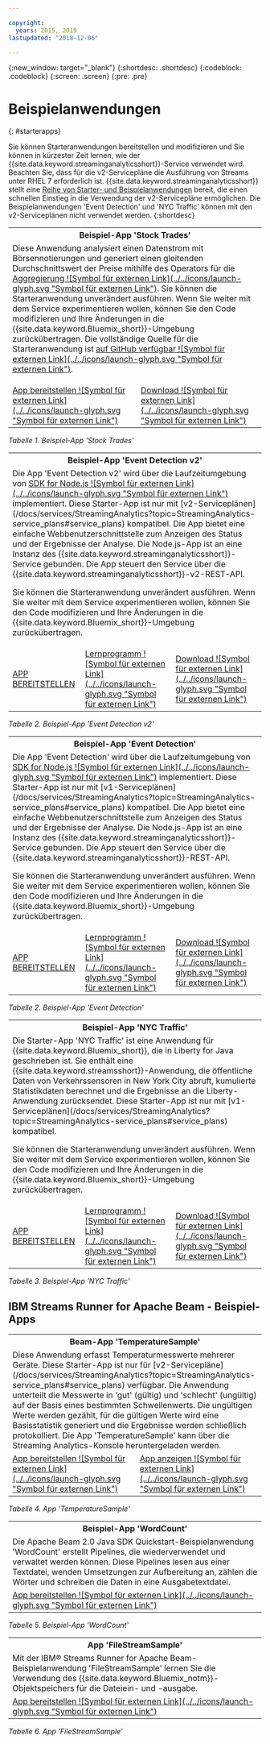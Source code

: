 ```yaml
---

copyright:
  years: 2015, 2019
lastupdated: "2018-12-06"

---
```


<!-- Attribute definitions -->
{:new_window: target="_blank"}
{:shortdesc: .shortdesc}
{:codeblock: .codeblock}
{:screen: .screen}
{:pre: .pre}

# Beispielanwendungen
{: #starterapps}

Sie können Starteranwendungen bereitstellen und modifizieren und Sie können in kürzester Zeit lernen, wie der {{site.data.keyword.streaminganalyticsshort}}-Service verwendet wird. Beachten Sie, dass für die v2-Servicepläne die Ausführung von Streams unter RHEL 7 erforderlich ist. {{site.data.keyword.streaminganalyticsshort}} stellt eine [Reihe von Starter- und Beispielanwendungen](https://developer.ibm.com/streamsdev/docs/starter-sample-apps-v2-plans/) bereit, die einen schnellen Einstieg in die Verwendung der v2-Servicepläne ermöglichen. Die Beispielanwendungen 'Event Detection' und 'NYC Traffic' können mit den v2-Serviceplänen nicht verwendet werden.
{:shortdesc}


<table summary="Die erste Zeile dieser Tabelle enthält eine Beschreibung der Starteranwendung 'Stock Trades'. In der zweiten Zeile der Tabelle ist Folgendes enthalten: 1. In der ersten Spalte ein Link zu einem Video mit einer Beschreibung zur Bereitstellung der Starteranwendung 'Stock Trades'. 2. In der zweiten Spalte ein Link zum direkten Download der Starteranwendung 'Stock Trades'.">
  <tr>
    <th id="stocktrades" colspan="3">Beispiel-App 'Stock Trades'<br></th>
  </tr>
  <tr>
    <td headers="stocktrades" colspan="3">Diese Anwendung analysiert einen Datenstrom mit Börsennotierungen und generiert einen gleitenden Durchschnittswert der Preise mithilfe des Operators für die <a href="https://www.ibm.com/support/knowledgecenter/SSCRJU_4.3.0/com.ibm.streams.toolkits.doc/spldoc/dita/tk$spl/op$spl.relational$Aggregate.html">Aggregierung ![Symbol für externen Link](../../icons/launch-glyph.svg "Symbol für externen Link")</a>.
Sie können die Starteranwendung unverändert ausführen. Wenn Sie weiter mit dem Service experimentieren wollen, können Sie den Code modifizieren und Ihre Änderungen in die {{site.data.keyword.Bluemix_short}}-Umgebung zurückübertragen. Die vollständige Quelle für die Starteranwendung ist <a href="https://github.com/IBMStreams/samples/tree/master/QuickStart/TradesApp">auf GitHub verfügbar ![Symbol für externen Link](../../icons/launch-glyph.svg "Symbol für externen Link")</a>.</p>
</td>
  </tr>
  <tr>
    <td headers="stocktrades"><a href="https://developer.ibm.com/streamsdev/videos/getting-started-streaming-analytics-service-using-trades-starter-application/" target="_blank">App bereitstellen ![Symbol für externen Link](../../icons/launch-glyph.svg "Symbol für externen Link")</a><br></td>
    <td headers="stocktrades"><a href="https://github.com/IBMStreams/samples/raw/master/QuickStart/TradesApp/starterApp/StockTradesStarterApp.sab" target="_blank">Download ![Symbol für externen Link](../../icons/launch-glyph.svg "Symbol für externen Link")</a></td>
  </tr>
</table>

*Tabelle 1. Beispiel-App 'Stock Trades'*


<table summary="In der ersten Zeile dieser Tabelle wird die Beispielanwendung 'Event Detection v2' beschrieben. Die zweite Zeile enthält Folgendes: 1. In der ersten Spalte einen Link zu Anweisungen für die Bereitstellung der Starteranwendung 'Event Detection v2'. 2. In der zweiten Spalte einen Link zu Lernprogrammen für die Verwendung der Starteranwendung 'Event Detection'. 3. In der dritten Spalte einen Link zum direkten Download der Starteranwendung 'Event Detection'">
  <tr>
    <th id="EventDetection2" colspan="3">Beispiel-App 'Event Detection v2'<br></th>
  </tr>
  <tr>
    <td colspan="3" headers="EventDetection2">Die App 'Event Detection v2' wird über die Laufzeitumgebung von <a href="https://{DomainName}/catalog/starters/sdk-for-nodejs/?cm_mmc=dw-_-bluemix-_-ba-bluemix-detect-complex-events-from-data-stream-trs-_-article">SDK for Node.js ![Symbol für externen Link](../../icons/launch-glyph.svg "Symbol für externen Link")</a> implementiert. Diese Starter-App ist nur mit [v2-Serviceplänen](/docs/services/StreamingAnalytics?topic=StreamingAnalytics-service_plans#service_plans) kompatibel.
Die App bietet eine einfache Webbenutzerschnittstelle zum Anzeigen des Status und der Ergebnisse der Analyse.
Die Node.js-App ist an eine Instanz des {{site.data.keyword.streaminganalyticsshort}}-Service gebunden. Die App steuert den Service über die {{site.data.keyword.streaminganalyticsshort}}-v2-REST-API.
<p>Sie können die Starteranwendung unverändert ausführen.
Wenn Sie weiter mit dem Service experimentieren wollen, können Sie den Code modifizieren und Ihre Änderungen in die {{site.data.keyword.Bluemix_short}}-Umgebung zurückübertragen.</p>
</td>
  </tr>
  <tr>
    <td headers="EventDetection2"><a href="/docs/services/StreamingAnalytics?topic=StreamingAnalytics-starterapps_deploy#starterapps_deploy" target="_blank">APP BEREITSTELLEN</a><br></td>
    <td headers="EventDetection2"><a href="https://developer.ibm.com/streamsdev/docs/detect-events-with-streams/" target="_blank">Lernprogramm ![Symbol für externen Link](../../icons/launch-glyph.svg "Symbol für externen Link")</a></td>
    <td headers="EventDetection2"><a href="https://streams-github-samples.mybluemix.net/?get=QuickStart/EventDetectionV2" target="_blank">Download ![Symbol für externen Link](../../icons/launch-glyph.svg "Symbol für externen Link")</a></td>
  </tr>
</table>

*Tabelle 2. Beispiel-App 'Event Detection v2'*
<table summary="In dieser Tabelle wird in der ersten Zeile die Beispielanwendung 'Event Detection' beschrieben. Die zweite Zeile der Tabelle enthält Folgendes: 1. In der ersten Spalte einen Link zu Anweisungen für die Bereitstellung der Starteranwendung 'Event Detection'. 2. In der zweiten Spalte einen Link zu Lernprogrammen für die Verwendung der Starteranwendung 'Event Detection'. 3. In der dritten Spalte einen Link zum direkten Download der Starteranwendung 'Event Detection'.">
  <tr>
    <th id="EventDetection1" colspan="3">Beispiel-App 'Event Detection'<br></th>
  </tr>
  <tr>
    <td headers="EventDetection1" colspan="3">Die App 'Event Detection' wird über die Laufzeitumgebung von <a href="https://{DomainName}/catalog/starters/sdk-for-nodejs/?cm_mmc=dw-_-bluemix-_-ba-bluemix-detect-complex-events-from-data-stream-trs-_-article">SDK for Node.js ![Symbol für externen Link](../../icons/launch-glyph.svg "Symbol für externen Link")</a> implementiert.
Diese Starter-App ist nur mit [v1-Serviceplänen](/docs/services/StreamingAnalytics?topic=StreamingAnalytics-service_plans#service_plans) kompatibel. Die App bietet eine einfache Webbenutzerschnittstelle zum Anzeigen des Status und der Ergebnisse der Analyse.
Die Node.js-App ist an eine Instanz des {{site.data.keyword.streaminganalyticsshort}}-Service gebunden. Die App steuert den Service über die {{site.data.keyword.streaminganalyticsshort}}-REST-API.
<p>Sie können die Starteranwendung unverändert ausführen.
Wenn Sie weiter mit dem Service experimentieren wollen, können Sie den Code modifizieren und Ihre Änderungen in die {{site.data.keyword.Bluemix_short}}-Umgebung zurückübertragen.</p>
</td>
  </tr>
  <tr>
    <td headers="EventDetection1"><a href="/docs/services/StreamingAnalytics?topic=StreamingAnalytics-starterapps_deploy" target="_blank">APP BEREITSTELLEN</a><br></td>
    <td headers="EventDetection1"><a href="https://developer.ibm.com/streamsdev/docs/detect-events-with-streams/" target="_blank">Lernprogramm ![Symbol für externen Link](../../icons/launch-glyph.svg "Symbol für externen Link")</a></td>
    <td headers="EventDetection1"><a href="https://streams-github-samples.mybluemix.net/?get=QuickStart/EventDetection" target="_blank">Download ![Symbol für externen Link](../../icons/launch-glyph.svg "Symbol für externen Link")</a></td>
  </tr>
</table>

*Tabelle 2. Beispiel-App 'Event Detection'*

<table summary="In dieser Tabelle wird in der ersten Zeile die Beispielanwendung 'New York Traffic' beschrieben. Die zweite Zeile der Tabelle enthält Folgendes: 1. In der ersten Spalte einen Link zu Anweisungen für die Bereitstellung der Beispielanwendung 'New York Traffic'. 2. In der zweiten Spalte einen Link zu Lernprogrammen für die Verwendung der Beispielanwendung 'New York Traffic'. 3. In der dritten Spalte einen Link zum direkten Download der Beispielanwendung 'New York Traffic'.">
  <tr>
    <th id="NYCTraffic" colspan="3">Beispiel-App 'NYC Traffic'<br></th>
  </tr>
  <tr>
    <td headers="NYCTraffic" colspan="3">Die Starter-App 'NYC Traffic' ist eine Anwendung für {{site.data.keyword.Bluemix_short}}, die in Liberty for Java geschrieben ist. Sie enthält eine {{site.data.keyword.streamsshort}}-Anwendung, die öffentliche Daten von Verkehrssensoren in New York City abruft, kumulierte Statistikdaten berechnet und die Ergebnisse an die Liberty-Anwendung zurücksendet. Diese Starter-App ist nur mit [v1-Serviceplänen](/docs/services/StreamingAnalytics?topic=StreamingAnalytics-service_plans#service_plans) kompatibel.
<p>Sie können die Starteranwendung unverändert ausführen. Wenn Sie weiter mit dem Service experimentieren wollen, können Sie den Code modifizieren und Ihre Änderungen in die {{site.data.keyword.Bluemix_short}}-Umgebung zurückübertragen.</p>
</td>
  </tr>
  <tr>
    <td headers="NYCTraffic" deploylink><a href="/docs/services/StreamingAnalytics/?topic=StreamingAnalytics-starterapps_deploy" target="_blank">APP BEREITSTELLEN</a><br></td>
    <td headers="NYCTraffic"><a href="https://developer.ibm.com/streamsdev/docs/bluemix-streaming-analytics-starter-application/" target="_blank">Lernprogramm ![Symbol für externen Link](../../icons/launch-glyph.svg "Symbol für externen Link")</a></td>
    <td headers="NYCTraffic"><a href="https://streams-github-samples.mybluemix.net/?get=QuickStart/NYCTraffic" target="_blank">Download ![Symbol für externen Link](../../icons/launch-glyph.svg "Symbol für externen Link")</a></td>
  </tr>
</table>

*Tabelle 3. Beispiel-App 'NYC Traffic'*

## IBM Streams Runner for Apache Beam - Beispiel-Apps

<table summary="In der ersten Zeile dieser Tabelle wird die Beam-Anwendung 'TemperatureSample' beschrieben. Die zweite Zeile enthält einen Link zu einem Lernprogramm für die Bereitstellung der Beam-Anwendung 'TemperatureSample'.">
  <tr>
    <th id="TemperatureSample" colspan="3">Beam-App 'TemperatureSample'<br></th>
  </tr>
  <tr>
    <td headers="TemperatureSample" colspan="3">Diese Anwendung erfasst Temperaturmesswerte mehrerer Geräte. Diese Starter-App ist nur für [v2-Servicepläne](/docs/services/StreamingAnalytics?topic=StreamingAnalytics-service_plans#service_plans) verfügbar. Die Anwendung unterteilt die Messwerte in 'gut' (gültig) und 'schlecht' (ungültig) auf der Basis eines bestimmten Schwellenwerts. Die ungültigen Werte werden gezählt, für die gültigen Werte wird eine Basisstatistik generiert und die Ergebnisse werden schließlich protokolliert. Die App 'TemperatureSample' kann über die Streaming Analytics-Konsole heruntergeladen werden.
</td>
  </tr>
  <tr>
    <td headers="TemperatureSample"><a href="http://ibmstreams.github.io/streamsx.documentation/docs/beamrunner/sample/#running-the-temperaturesample-application" target="_blank">App bereitstellen ![Symbol für externen Link](../../icons/launch-glyph.svg "Symbol für externen Link")</a><br></td>
    <td headers="TemperatureSample"><a href="http://ibmstreams.github.io/streamsx.documentation/docs/beamrunner/sample/#viewing-the-running-application" target="_blank">App anzeigen ![Symbol für externen Link](../../icons/launch-glyph.svg "Symbol für externen Link")</a></td>
  </tr>
</table>

*Tabelle 4. App 'TemperatureSample'*

<table summary="Die erste Zeile dieser Tabelle enthält eine Beschreibung der Beam-Beispielanwendung 'WordCount'. Die zweite Zeile enthält einen Link zu einem Lernprogramm für die Bereitstellung der Beispielanwendung 'WordCount'.">
  <tr>
    <th id="WordCountSample" colspan="3">Beispiel-App 'WordCount'<br></th>
  </tr>
  <tr>
    <td headers="WordCountSample" colspan="3">Die Apache Beam 2.0 Java SDK Quickstart-Beispielanwendung 'WordCount' erstellt Pipelines, die wiederverwendet und verwaltet werden können. Diese Pipelines lesen aus einer Textdatei, wenden Umsetzungen zur Aufbereitung an, zählen die Wörter und schreiben die Daten in eine Ausgabetextdatei.
</td>
  </tr>
  <tr>
    <td headers="WordCountSample"><a href="http://ibmstreams.github.io/streamsx.documentation/docs/beamrunner/wordcount/" target="_blank">App bereitstellen ![Symbol für externen Link](../../icons/launch-glyph.svg "Symbol für externen Link")</a><br></td>
  </tr>
</table>

*Tabelle 5. Beispiel-App 'WordCount'*

<table summary="Die erste Zeile dieser Tabelle enthält eine Beschreibung der Beispielanwendung 'FileStreamSample'. Die zweite Zeile enthält einen Link zu einem Lernprogramm für die Bereitstellung der Anwendung 'FileStreamSample'.">
  <tr>
    <th id="FilterStreamSample" colspan="3">App 'FileStreamSample'<br></th>
  </tr>
  <tr>
    <td headers="FilterStreamSample" colspan="3">Mit der IBM® Streams Runner for Apache Beam-Beispielanwendung 'FileStreamSample' lernen Sie die Verwendung des {{site.data.keyword.Bluemix_notm}}-Objektspeichers für die Dateiein- und -ausgabe.
</td>
  </tr>
  <tr>
    <td headers="FilterStreamSample"><a href="http://ibmstreams.github.io/streamsx.documentation/docs/beamrunner/objstor/" target="_blank">App bereitstellen ![Symbol für externen Link](../../icons/launch-glyph.svg "Symbol für externen Link")</a><br></td>
  </tr>
</table>

*Tabelle 6. App 'FileStreamSample'*
